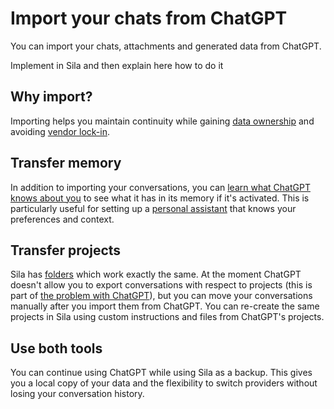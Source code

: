 # Import your chats from ChatGPT

You can import your chats, attachments and generated data from ChatGPT.

<TODO>Implement in Sila and then explain here how to do it</TODO>

## Why import?

Importing helps you maintain continuity while gaining [data ownership](../own.md) and avoiding [vendor lock-in](../the-problem-with-chatgpt.md).

## Transfer memory

In addition to importing your conversations, you can [learn what ChatGPT knows about you](../how-to/learn-what-chatgpt-knows-about-me) to see what it has in its memory if it's activated. This is particularly useful for setting up a [personal assistant](assistants.md) that knows your preferences and context.

## Transfer projects
Sila has [folders](../features/folders.md) which work exactly the same. At the moment ChatGPT doesn't allow you to export conversations with respect to projects (this is part of [the problem with ChatGPT](../the-problem-with-chatgpt.md)), but you can move your conversations manually after you import them from ChatGPT. You can re-create the same projects in Sila using custom instructions and files from ChatGPT's projects.

## Use both tools

You can continue using ChatGPT while using Sila as a backup. This gives you a local copy of your data and the flexibility to switch providers without losing your conversation history.
